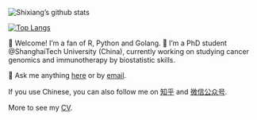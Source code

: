 
<!-- README.md is generated from README.Rmd. Please edit that file -->

![Shixiang’s github
stats](https://github-readme-stats.vercel.app/api?username=ShixiangWang&show_icons=true)

[![Top Langs](https://github-readme-stats.vercel.app/api/top-langs/?username=ShixiangWang&hide=html,jupyter%20notebook&layout=compact&langs_count=10)](https://github.com/ShixiangWang/github-readme-stats)

👋 Welcome\! I’m a fan of R, Python and Golang. 🔭 I’m a PhD student
@ShanghaiTech University (China), currently working on studying cancer
genomics and immunotherapy by biostatistic skills.

💬 Ask me anything
[here](https://github.com/ShixiangWang/MessageBoard/issues) or by
[email](mailto:https://github.com/ShixiangWang/MessageBoard/issues).

If you use Chinese, you can also follow me on
[知乎](https://www.zhihu.com/people/shixiangwang) and
[微信公众号](https://shixiangwang.github.io/home/logo/qrcode.jpg).

More to see my [CV](https://shixiangwang.github.io/cv-shixiang/).
